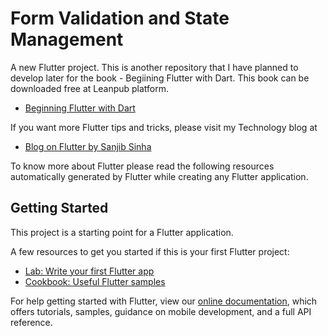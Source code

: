 # Form Validation and State Management

A new Flutter project. This is another repository that I have planned to develop later for the book - Begiining Flutter with Dart. This book can be downloaded free at Leanpub platform.

- [Beginning Flutter with Dart](https://leanpub.com/beginningflutterwithdart)

If you want more Flutter tips and tricks, please visit my Technology blog at 

- [Blog on Flutter by Sanjib Sinha](https://mesanjib.wordpress.com/category/flutter/)

To know more about Flutter please read the following resources automatically generated by Flutter while creating any Flutter application. 

## Getting Started

This project is a starting point for a Flutter application.

A few resources to get you started if this is your first Flutter project:

- [Lab: Write your first Flutter app](https://flutter.io/docs/get-started/codelab)
- [Cookbook: Useful Flutter samples](https://flutter.io/docs/cookbook)

For help getting started with Flutter, view our 
[online documentation](https://flutter.io/docs), which offers tutorials, 
samples, guidance on mobile development, and a full API reference.
